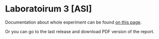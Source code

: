# Laboratoirum 3 [ASI]

Documentation about whole experiment can be
found [on this page](https://olekzima.github.io/PJATK-ASI-2024_Lab-3_s24982/).

Or you can go to the last release and download PDF version of the report.